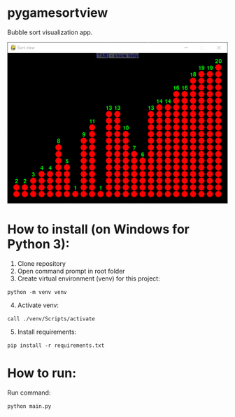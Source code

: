 # pygamesortview

Bubble sort visualization app.

![myfile](https://github.com/GitVladlen/pygamesortview/blob/master/demo.gif)

# How to install (on Windows for Python 3):
1. Clone repository
2. Open command prompt in root folder
3. Create virtual environment (venv) for this project:
```
python -m venv venv
```
4. Activate venv:
```
call ./venv/Scripts/activate
```
5. Install requirements:
```
pip install -r requirements.txt
```
# How to run:
Run command:
```
python main.py
```

